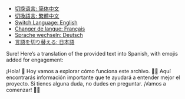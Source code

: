 - [切换语言: 简体中文](/README.md)
- [切換語言: 繁體中文](/README/README_繁体中文.md)
- [Switch Language: English](/README/README_English.md)
- [Changer de langue: Français](/README/README_Français.md)
- [Sprache wechseln: Deutsch](/README/README_Deutsch.md)
- [言語を切り替える: 日本語](/README/README_日本語.md)

Sure! Here’s a translation of the provided text into Spanish, with emojis added for engagement:

¡Hola! 👋 Hoy vamos a explorar cómo funciona este archivo. 📄✨ Aquí encontrarás información importante que te ayudará a entender mejor el proyecto. Si tienes alguna duda, no dudes en preguntar. ¡Vamos a comenzar! 🚀😊